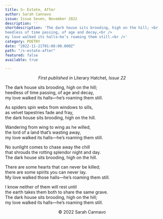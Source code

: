 ```yaml
---
title: S— Estate, After
author: Sarah Cannavo
issue: Issue Seven, November 2022
description: ''
shortdescription: 'The dark house sits brooding, high on the hill; <br />
heedless of time passing, of age and decay,<br />
my love walked its halls—he’s roaming them still.<br />'
category: POETRY
date: "2022-11-21T01:08:00.000Z"
path: "/s-estate-after"
featured: false
available: true

---
```


<p style="text-align: center;"><em>First published in</em> Literary Hatchet<em>, Issue 22</em></p>

The dark house sits brooding, high on the hill; <br />
heedless of time passing, of age and decay, <br />
my love walked its halls—he’s roaming them still. <br />

As spiders spin webs from windows to sills, <br />
as velvet tapestries fade and fray, <br />
the dark house sits brooding, high on the hill. <br />

Wandering from wing to wing as he willed, <br />
the lord of a land that’s wasting away, <br />
my love walked its halls—he’s roaming them still. <br />

No sunlight comes to chase away the chill <br />
that shrouds the rotting splendor night and day. <br />
The dark house sits brooding, high on the hill. <br />

There are some hearts that can never be killed; <br />
there are some spirits you can never lay. <br />
My love walked those halls—he’s roaming them still. <br />

I know neither of them will rest until <br />
the earth takes them both to share the same grave. <br />
The dark house sits brooding, high on the hill; <br />
my love walked its halls—he’s roaming them still. <br />


<p style="text-align: center;">© 2022 Sarah Cannavo</p>